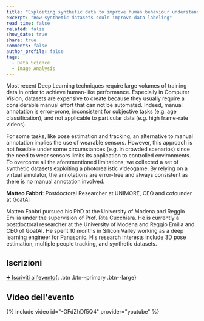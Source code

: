```yaml
---
title: "Exploiting synthetic data to improve human behaviour understanding"
excerpt: "How synthetic datasets could improve data labeling"
read_time: false
related: false
show_date: true
share: true
comments: false
author_profile: false
tags:
  - Data Science
  - Image Analysis
---
```


Most recent Deep Learning techniques require large volumes of training data in order to achieve human-like performance. Especially in Computer Vision, datasets are expensive to create because they usually require a considerable manual effort that can not be automated. Indeed, manual annotation is error-prone, inconsistent for subjective tasks (e.g. age classification), and not applicable to particular data (e.g. high frame-rate videos). 

For some tasks, like pose estimation and tracking, an alternative to manual annotation implies the use of wearable sensors. However, this approach is not feasible under some circumstances (e.g. in crowded scenarios) since the need to wear sensors limits its application to controlled environments. To overcome all the aforementioned limitations, we collected a set of synthetic datasets exploiting a photorealistic videogame. By relying on a virtual simulator, the annotations are error-free and always consistent as there is no manual annotation involved. 

**Matteo Fabbri**: Postdoctoral Researcher at UNIMORE, CEO and cofounder at GoatAI

Matteo Fabbri pursued his PhD at the University of Modena and Reggio Emilia under the supervision of Prof. Rita Cucchiara. He is currently a postdoctoral researcher at the University of Modena and Reggio Emilia and CEO of GoatAI. He spent 10 months in Silicon Valley working as a deep learning engineer for Panasonic. His research interests include 3D pose estimation, multiple people tracking, and synthetic datasets.

## Iscrizioni

[➕ Iscriviti all'evento](https://mlmodena-0323.eventbrite.it){: .btn .btn--primary .btn--large}

## Video dell'evento

{% include video id="-OFdZhDf5Q4" provider="youtube" %}
